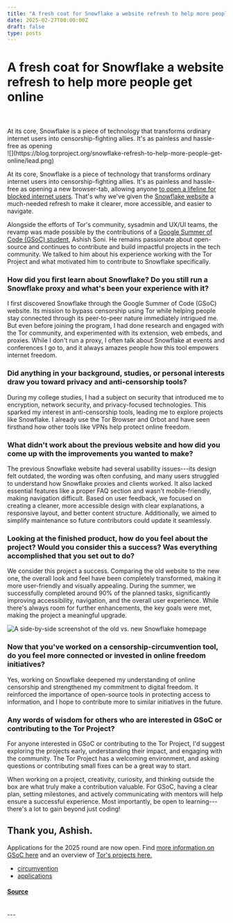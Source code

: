 ```yaml
---
title: "A fresh coat for Snowflake a website refresh to help more people get online"
date: 2025-02-27T00:00:00Z
draft: false
type: posts
---
```

# A fresh coat for Snowflake a website refresh to help more people get online

<br/>

<br/>
 At its core, Snowflake is a piece of technology that transforms ordinary internet users into censorship-fighting allies. It's as painless and hassle-free as opening
<br/>
  ![](https://blog.torproject.org/snowflake-refresh-to-help-more-people-get-online/lead.png)

At its core, Snowflake is a piece of technology that transforms ordinary internet users into censorship-fighting allies. It's as painless and hassle-free as opening a new browser-tab, allowing anyone [to open a lifeline for blocked internet users](https://blog.torproject.org/snowflake-daily-operations/). That's why we've given the [Snowflake website](https://snowflake.torproject.org/) a much-needed refresh to make it clearer, more accessible, and easier to navigate.

Alongside the efforts of Tor's community, sysadmin and UX/UI teams, the revamp was made possible by the contributions of a [Google Summer of Code (GSoC) student](https://gitlab.torproject.org/tpo/team/-/wikis/gsoc-previous-years#3-snowflake-landing-page-revamp), Ashish Soni. He remains passionate about open-source and continues to contribute and build impactful projects in the tech community. We talked to him about his experience working with the Tor Project and what motivated him to contribute to Snowflake specifically.

### How did you first learn about Snowflake? Do you still run a Snowflake proxy and what's been your experience with it?

I first discovered Snowflake through the Google Summer of Code (GSoC) website. Its mission to bypass censorship using Tor while helping people stay connected through its peer-to-peer nature immediately intrigued me. But even before joining the program, I had done research and engaged with the Tor community, and experimented with its extension, web embeds, and proxies. While I don't run a proxy, I often talk about Snowflake at events and conferences I go to, and it always amazes people how this tool empowers internet freedom.

### Did anything in your background, studies, or personal interests draw you toward privacy and anti-censorship tools?

During my college studies, I had a subject on security that introduced me to encryption, network security, and privacy-focused technologies. This sparked my interest in anti-censorship tools, leading me to explore projects like Snowflake. I already use the Tor Browser and Orbot and have seen firsthand how other tools like VPNs help protect online freedom. 

### What didn't work about the previous website and how did you come up with the improvements you wanted to make? 

The previous Snowflake website had several usability issues---its design felt outdated, the wording was often confusing, and many users struggled to understand how Snowflake proxies and clients worked. It also lacked essential features like a proper FAQ section and wasn't mobile-friendly, making navigation difficult. Based on user feedback, we focused on creating a cleaner, more accessible design with clear explanations, a responsive layout, and better content structure. Additionally, we aimed to simplify maintenance so future contributors could update it seamlessly.

### Looking at the finished product, how do you feel about the project? Would you consider this a success? Was everything accomplished that you set out to do?

We consider this project a success. Comparing the old website to the new one, the overall look and feel have been completely transformed, making it more user-friendly and visually appealing. During the summer, we successfully completed around 90% of the planned tasks, significantly improving accessibility, navigation, and the overall user experience. While there's always room for further enhancements, the key goals were met, making the project a meaningful upgrade.

![A side-by-side screenshot of the old vs. new Snowflake homepage](https://blog.torproject.org/snowflake-refresh-to-help-more-people-get-online/before-after.png)

### Now that you've worked on a censorship-circumvention tool, do you feel more connected or invested in online freedom initiatives?

Yes, working on Snowflake deepened my understanding of online censorship and strengthened my commitment to digital freedom. It reinforced the importance of open-source tools in protecting access to information, and I hope to contribute more to similar initiatives in the future.

### Any words of wisdom for others who are interested in GSoC or contributing to the Tor Project?

For anyone interested in GSoC or contributing to the Tor Project, I'd suggest exploring the projects early, understanding their impact, and engaging with the community. The Tor Project has a welcoming environment, and asking questions or contributing small fixes can be a great way to start.

When working on a project, creativity, curiosity, and thinking outside the box are what truly make a contribution valuable. For GSoC, having a clear plan, setting milestones, and actively communicating with mentors will help ensure a successful experience. Most importantly, be open to learning---there's a lot to gain beyond just coding!

Thank you, Ashish. 
-------------------

Applications for the 2025 round are now open. Find [more information on GSoC here](https://summerofcode.withgoogle.com/how-it-works) and an overview of [Tor's projects here.](https://gitlab.torproject.org/tpo/team/-/wikis/GSoC)

-   [circumvention](https://blog.torproject.org/category/circumvention)
-   [applications](https://blog.torproject.org/category/applications)

#### [Source](https://blog.torproject.org/snowflake-refresh-to-help-more-people-get-online/)

<br/>
---
